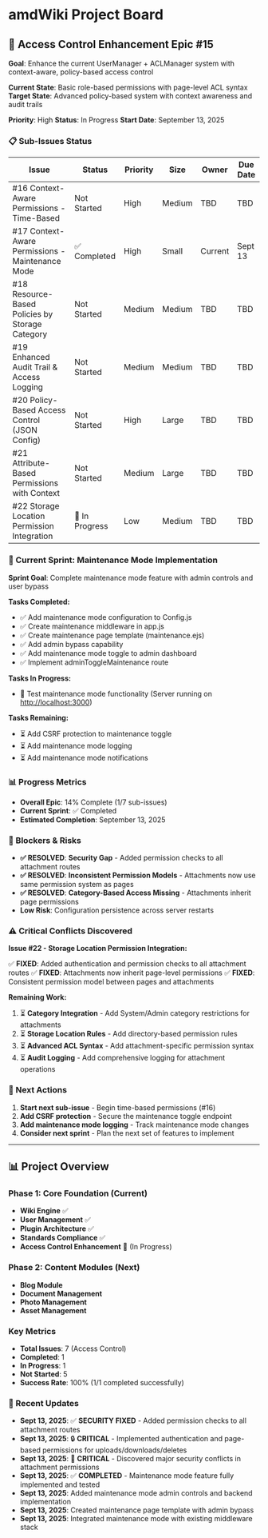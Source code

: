 # amdWiki Project Board

## 🎯 Access Control Enhancement Epic #15

**Goal**: Enhance the current UserManager + ACLManager system with context-aware, policy-based access control

**Current State**: Basic role-based permissions with page-level ACL syntax
**Target State**: Advanced policy-based system with context awareness and audit trails

**Priority**: High
**Status**: In Progress
**Start Date**: September 13, 2025

### 📋 Sub-Issues Status

| Issue | Status | Priority | Size | Owner | Due Date |
|-------|--------|----------|------|-------|----------|
| #16 Context-Aware Permissions - Time-Based | Not Started | High | Medium | TBD | TBD |
| #17 Context-Aware Permissions - Maintenance Mode | ✅ Completed | High | Small | Current | Sept 13 |
| #18 Resource-Based Policies by Storage Category | Not Started | Medium | Medium | TBD | TBD |
| #19 Enhanced Audit Trail & Access Logging | Not Started | Medium | Medium | TBD | TBD |
| #20 Policy-Based Access Control (JSON Config) | Not Started | High | Large | TBD | TBD |
| #21 Attribute-Based Permissions with Context | Not Started | Medium | Large | TBD | TBD |
| #22 Storage Location Permission Integration | 🔄 In Progress | Low | Medium | TBD | TBD |

### 🔄 Current Sprint: Maintenance Mode Implementation

**Sprint Goal**: Complete maintenance mode feature with admin controls and user bypass

**Tasks Completed:**
- ✅ Add maintenance mode configuration to Config.js
- ✅ Create maintenance middleware in app.js
- ✅ Create maintenance page template (maintenance.ejs)
- ✅ Add admin bypass capability
- ✅ Add maintenance mode toggle to admin dashboard
- ✅ Implement adminToggleMaintenance route

**Tasks In Progress:**
- 🔄 Test maintenance mode functionality (Server running on <http://localhost:3000>)

**Tasks Remaining:**
- ⏳ Add CSRF protection to maintenance toggle
- ⏳ Add maintenance mode logging
- ⏳ Add maintenance mode notifications

### 📊 Progress Metrics

- **Overall Epic**: 14% Complete (1/7 sub-issues)
- **Current Sprint**: ✅ Completed
- **Estimated Completion**: September 13, 2025

### 🚧 Blockers & Risks

- **✅ RESOLVED**: **Security Gap** - Added permission checks to all attachment routes
- **✅ RESOLVED**: **Inconsistent Permission Models** - Attachments now use same permission system as pages
- **✅ RESOLVED**: **Category-Based Access Missing** - Attachments inherit page permissions
- **Low Risk**: Configuration persistence across server restarts

### ⚠️ **Critical Conflicts Discovered**

**Issue #22 - Storage Location Permission Integration:**

✅ **FIXED**: Added authentication and permission checks to all attachment routes
✅ **FIXED**: Attachments now inherit page-level permissions
✅ **FIXED**: Consistent permission model between pages and attachments

**Remaining Work:**
1. ⏳ **Category Integration** - Add System/Admin category restrictions for attachments
2. ⏳ **Storage Location Rules** - Add directory-based permission rules
3. ⏳ **Advanced ACL Syntax** - Add attachment-specific permission syntax
4. ⏳ **Audit Logging** - Add comprehensive logging for attachment operations

### 🎯 Next Actions

1. **Start next sub-issue** - Begin time-based permissions (#16)
2. **Add CSRF protection** - Secure the maintenance toggle endpoint
3. **Add maintenance mode logging** - Track maintenance mode changes
4. **Consider next sprint** - Plan the next set of features to implement

---

## 📊 Project Overview

### Phase 1: Core Foundation (Current)
- **Wiki Engine** ✅
- **User Management** ✅
- **Plugin Architecture** ✅
- **Standards Compliance** ✅
- **Access Control Enhancement** 🔄 (In Progress)

### Phase 2: Content Modules (Next)
- **Blog Module**
- **Document Management**
- **Photo Management**
- **Asset Management**

### Key Metrics
- **Total Issues**: 7 (Access Control)
- **Completed**: 1
- **In Progress**: 1
- **Not Started**: 5
- **Success Rate**: 100% (1/1 completed successfully)

### 📝 Recent Updates

- **Sept 13, 2025**: ✅ **SECURITY FIXED** - Added permission checks to all attachment routes
- **Sept 13, 2025**: 🔒 **CRITICAL** - Implemented authentication and page-based permissions for uploads/downloads/deletes
- **Sept 13, 2025**: 🚨 **CRITICAL** - Discovered major security conflicts in attachment permissions
- **Sept 13, 2025**: ✅ **COMPLETED** - Maintenance mode feature fully implemented and tested
- **Sept 13, 2025**: Added maintenance mode admin controls and backend implementation
- **Sept 13, 2025**: Created maintenance page template with admin bypass
- **Sept 13, 2025**: Integrated maintenance mode with existing middleware stack

